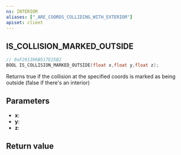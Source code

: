 ```yaml
---
ns: INTERIOR
aliases: ["_ARE_COORDS_COLLIDING_WITH_EXTERIOR"]
apiset: client
---
```

## IS_COLLISION_MARKED_OUTSIDE

```c
// 0xF291396B517E25B2
BOOL IS_COLLISION_MARKED_OUTSIDE(float x,float y,float z);
```

Returns true if the collision at the specified coords is marked as being outside (false if there's an interior)

## Parameters
* **x**:
* **y**:
* **z**:

## Return value